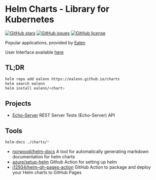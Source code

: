 # Helm Charts - Library for Kubernetes

[![GitHub stars](https://img.shields.io/github/stars/Ealenn/Echo-Server?style=for-the-badge)](https://github.com/Ealenn/Echo-Server/stargazers)
[![GitHub issues](https://img.shields.io/github/issues/Ealenn/Echo-Server?style=for-the-badge)](https://github.com/Ealenn/Echo-Server/issues)
[![GitHub license](https://img.shields.io/github/license/Ealenn/Echo-Server?style=for-the-badge)](https://github.com/Ealenn/Echo-Server)

Popular applications, provided by [Ealen](https://ealenn.github.io/helm-ui)

User Interface available [here](https://ealenn.github.io/helm-ui)

## TL;DR

```bash
helm repo add ealenn https://ealenn.github.io/charts
helm search ealenn
helm install ealenn/<chart>
```

## Projects

- [Echo-Server](https://ealenn.github.io/helm-ui/#/chart/echo-server) REST Server Tests (Echo-Server) API

## Tools

```bash
helm-docs ./charts/*
```

- [norwoodj/helm-docs](https://github.com/norwoodj/helm-docs) A tool for automatically generating markdown documentation for helm charts
- [azure/setup-helm](https://github.com/Azure/setup-helm) Github Action for setting up helm
- [j12934/helm-gh-pages-action](https://github.com/J12934/helm-gh-pages-action) GitHub Action to package and deploy your Helm charts to GitHub Pages
